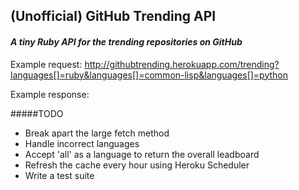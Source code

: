 ## (Unofficial) GitHub Trending API
#### _A tiny Ruby API for the trending repositories on GitHub_

Example request: http://githubtrending.herokuapp.com/trending?languages[]=ruby&languages[]=common-lisp&languages[]=python

Example response:


#####TODO
* Break apart the large fetch method
* Handle incorrect languages
* Accept 'all' as a language to return the overall leadboard
* Refresh the cache every hour using Heroku Scheduler
* Write a test suite